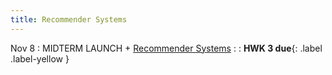 ```yaml
---
title: Recommender Systems
---
```


Nov 8 
: MIDTERM LAUNCH + [Recommender Systems](https://github.com/gallettilance/Data-Science-Fundamentals/raw/main/lecture_17/17_Recommender_Systems.pdf)
  : 
    : **HWK 3 due**{: .label .label-yellow } 
